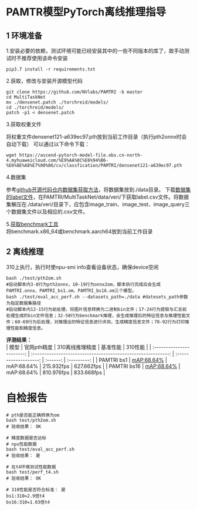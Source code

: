 # PAMTR模型PyTorch离线推理指导

## 1 环境准备 

1.安装必要的依赖，测试环境可能已经安装其中的一些不同版本的库了，故手动测试时不推荐使用该命令安装  
```
pip3.7 install -r requirements.txt  
```


2.获取，修改与安装开源模型代码  
```
git clone https://github.com/NVlabs/PAMTRI -b master
cd MultiTaskNet
mv ./densenet.patch ./torchreid/models/ 
cd ./torchreid/models/
patch -p1 < densenet.patch  
```

3.获取权重文件  

将权重文件densenet121-a639ec97.pth放到当前工作目录（执行pth2onnx时会自动下载）
可以通过以下命令下载：
```
wget https://ascend-pytorch-model-file.obs.cn-north-4.myhuaweicloud.com/%E9%AA%8C%E6%94%B6-%E6%8E%A8%E7%90%86/cv/classfication/PAMTRI/densenet121-a639ec97.pth
```

4.数据集 
    
参考[github开源代码仓内数据集获取方法](https://github.com/NVlabs/PAMTRI)，将数据集放到./data目录。
下载[数据集的label文件](https://github.com/NVlabs/PAMTRI.git)，在PAMTRI/MultiTaskNet/data/veri/下获取label.csv文件。将数据集解压在./data/veri/目录下，应包含image_train、image_test、image_query三个数据集文件以及相应的.csv文件。

5.[获取benchmark工具](https://gitee.com/ascend/cann-benchmark/tree/master/infer)  
将benchmark.x86_64或benchmark.aarch64放到当前工作目录  

## 2 离线推理 

310上执行，执行时使npu-smi info查看设备状态，确保device空闲  
```
bash ./test/pth2om.sh  
#启动脚本内3-8行为pth2onnx，10-19行为onnx2om，脚本执行完成后会生成PAMTRI.onnx、PAMTRI_bs1.om、PAMTRI_bs16.om三个模型。
bash ./test/eval_acc_perf.sh --datasets_path=./data #datesets_path参数为指定数据集路径
#启动脚本内12-15行为前处理，将图片信息转换为二进制bin文件；17-24行为提取与汇总前处理生成的bin文件信息；32-58行为benckmark推理，会生成推理后的特征信息与推理性能文件；60-69行为后处理，对推理出的特征信息进行评测，生成精度信息文件；70-92行为打印推理性能和精度信息。
```
 **评测结果：**   
|           模型            |                         官网pth精度                          |    310离线推理精度    | 基准性能 |   310性能   |
| :-----------------------: | :----------------------------------------------------------: | :-------------------: | :------: | :---------: |
| PAMTRI bs1  | [mAP:68.64%](https://github.com/NVlabs/PAMTRI) | mAP:68.64% |  215.932fps  | 627.662fps |
| PAMTRI bs16 | [mAP:68.64%](https://github.com/NVlabs/PAMTRI) | mAP:68.64% | 810.976fps  | 833.668fps |
# 自检报告

```
# pth是否能正确转换为om
bash test/pth2om.sh
# 验收结果： OK

# 精度数据是否达标
# npu性能数据
bash test/eval_acc_perf.sh
# 验收结果： 是

# 在t4环境测试性能数据
bash test/perf_t4.sh
# 验收结果： OK

# 310性能是否符合标准： 是
bs1:310=2.9倍t4
bs16:310=1.03倍t4

```
